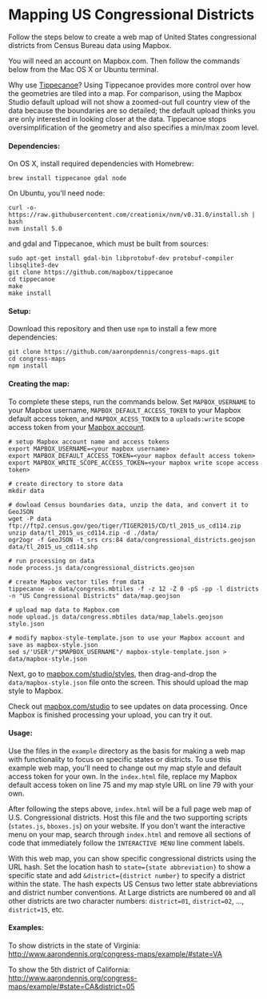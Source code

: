 # Mapping US Congressional Districts

Follow the steps below to create a web map of United States congressional districts from Census Bureau data using Mapbox.

You will need an account on Mapbox.com. Then follow the commands below from the Mac OS X or Ubuntu terminal.

Why use [Tippecanoe](https://github.com/mapbox/tippecanoe)? Using Tippecanoe provides more control over how the geometries are tiled into a map. For comparison, using the Mapbox Studio default upload will not show a zoomed-out full country view of the data because the boundaries are so detailed; the default upload thinks you are only interested in looking closer at the data. Tippecanoe stops  oversimplification of the geometry and also specifies a min/max zoom level.

#### Dependencies:

On OS X, install required dependencies with Homebrew:

```
brew install tippecanoe gdal node
```

On Ubuntu, you'll need node:

```
curl -o- https://raw.githubusercontent.com/creationix/nvm/v0.31.0/install.sh | bash
nvm install 5.0
```

and gdal and Tippecanoe, which must be built from sources:

```
sudo apt-get install gdal-bin libprotobuf-dev protobuf-compiler libsqlite3-dev
git clone https://github.com/mapbox/tippecanoe
cd tippecanoe
make
make install
```

#### Setup:

Download this repository and then use `npm` to install a few more dependencies:

```
git clone https://github.com/aaronpdennis/congress-maps.git
cd congress-maps
npm install
```

#### Creating the map:

To complete these steps, run the commands below. Set `MAPBOX_USERNAME` to your Mapbox username, `MAPBOX_DEFAULT_ACCESS_TOKEN` to your Mapbox default access token, and `MAPBOX_ACESS_TOKEN` to a `uploads:write` scope access token from your [Mapbox account](https://www.mapbox.com/studio/account/tokens).

```
# setup Mapbox account name and access tokens
export MAPBOX_USERNAME=<your mapbox username>
export MAPBOX_DEFAULT_ACCESS_TOKEN=<your mapbox default access token>
export MAPBOX_WRITE_SCOPE_ACCESS_TOKEN=<your mapbox write scope access token>

# create directory to store data
mkdir data

# dowload Census boundaries data, unzip the data, and convert it to GeoJSON
wget -P data ftp://ftp2.census.gov/geo/tiger/TIGER2015/CD/tl_2015_us_cd114.zip
unzip data/tl_2015_us_cd114.zip -d ./data/
ogr2ogr -f GeoJSON -t_srs crs:84 data/congressional_districts.geojson data/tl_2015_us_cd114.shp

# run processing on data
node process.js data/congressional_districts.geojson

# create Mapbox vector tiles from data
tippecanoe -o data/congress.mbtiles -f -z 12 -Z 0 -pS -pp -l districts -n "US Congressional Districts" data/map.geojson

# upload map data to Mapbox.com
node upload.js data/congress.mbtiles data/map_labels.geojson style.json

# modify mapbox-style-template.json to use your Mapbox account and save as mapbox-style.json
sed s/'USER'/"$MAPBOX_USERNAME"/ mapbox-style-template.json > data/mapbox-style.json
```

Next, go to [mapbox.com/studio/styles](https://www.mapbox.com/styles), then drag-and-drop the `data/mapbox-style.json` file onto the screen. This should upload the map style to Mapbox.

Check out [mapbox.com/studio](https://www.mapbox.com/studio) to see updates on data processing. Once Mapbox is finished processing your upload, you can try it out.

#### Usage:

Use the files in the `example` directory as the basis for making a web map with functionality to focus on specific states or districts. To use this example web map, you'll need to change out my map style and default access token for your own. In the `index.html` file, replace my Mapbox default access token on line 75 and my map style URL on line 79 with your own.

After following the steps above, `index.html` will be a full page web map of U.S. Congressional districts. Host this file and the two supporting scripts (`states.js`, `bboxes.js`) on your website. If you don't want the interactive menu on your map, search through `index.html` and remove all sections of code that immediately follow the `INTERACTIVE MENU` line comment labels.

With this web map, you can show specific congressional districts using the URL hash. Set the location hash to `state={state abbreviation}` to show a specific state and add `&district={district number}` to specify a district within the state. The hash expects US Census two letter state abbreviations and district number conventions. At Large districts are numbered `00` and all other districts are two character numbers: `district=01`, `district=02`, ..., `district=15`, etc.

#### Examples:

To show districts in the state of Virginia: http://www.aarondennis.org/congress-maps/example/#state=VA

To show the 5th district of California: http://www.aarondennis.org/congress-maps/example/#state=CA&district=05
